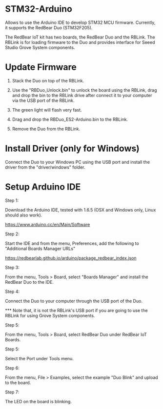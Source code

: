 
# STM32-Arduino

Allows to use the Arduino IDE to develop STM32 MCU firmware. Currently, it supports the RedBear Duo (STM32F205).

The RedBear IoT kit has two boards, the RedBear Duo and the RBLink. The RBLink is for loading firmware to the Duo and provides interface for Seeed Studio Grove System components.

# Update Firmware

1. Stack the Duo on top of the RBLink.

2. Use the "RBDuo_Unlock.bin" to unlock the board using the RBLink, drag and drop the bin to the RBLink drive after connect it to your computer via the USB port of the RBLink.

3. The green light will flash very fast.

4. Drag and drop the RBDuo_ES2-Arduino.bin to the RBLink.

5. Remove the Duo from the RBLink.
 
# Install Driver (only for Windows)

Connect the Duo to your Windows PC using the USB port and install the driver from the "driver/windows" folder.

# Setup Arduino IDE

Step 1:

Download the Arduino IDE, tested with 1.6.5 (OSX and Windows only, Linux should also work).

https://www.arduino.cc/en/Main/Software

Step 2:

Start the IDE and from the menu, Preferences, add the following to "Additional Boards Manager URLs"

https://redbearlab.github.io/arduino/package_redbear_index.json

Step 3:

From the menu, Tools > Board, select "Boards Manager" and install the RedBear Duo to the IDE.

Step 4:

Connect the Duo to your computer through the USB port of the Duo.

*** Note that, it is not the RBLink's USB port if you are going to use the RBLink for using Grove System components.

Step 5:

From the menu, Tools > Board, select RedBear Duo under RedBear IoT Boards.

Step 5:

Select the Port under Tools menu.

Step 6:

From the menu, File > Examples, select the example "Duo Blink" and upload to the board.

Step 7:

The LED on the board is blinking.
